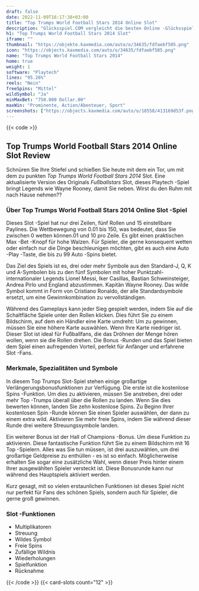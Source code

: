 ```yaml
---
draft: false
date: 2022-11-09T16:17:38+03:00
title: "Top Trumps World Football Stars 2014 Online Slot"
description: "Glücksspiel.COM vergleicht die besten Online -Glücksspiel -Sites und -spiele der Kanada.  Unabhängige Produktbewertungen und exklusive Anmeldeangebote. Jetzt spielen!"
h1: "Top Trumps World Football Stars 2014 Slot"
iframe: ""
thumbnail: "https://objekte.kaxmedia.com/auto/o/34635/fdfaebf505.png"
icon: "https://objects.kaxmedia.com/auto/o/34635/fdfaebf505.png"
name: "Top Trumps World Football Stars 2014"
home: true
weight: 1
software: "Playtech"
lines: "95.26%"
reels: "Nein"
freeSpins: "Mittel"
wildSymbol: "Ja"
minMaxBet: "750.000 Dollar.00"
maxWin: "Prominente, Action/Abenteuer, Sport"
screenshots: ["https://objects.kaxmedia.com/auto/o/18558/413169d53f.png"]
---
```


{{< code >}}<h2>Top Trumps World Football Stars 2014 Online Slot Review</h2><p>Schnüren Sie Ihre Stiefel und schießen Sie heute mit dem ein Tor, um mit dem zu punkten <em>Top Trumps World Football Stars 2014</em> Slot. Eine aktualisierte Version des Originals <em>Fußballstars</em> Slot, dieses Playtech -Spiel bringt Legends wie Wayne Rooney, damit Sie neben. Wirst du den Ruhm mit nach Hause nehmen??</p><h3>Über Top Trumps World Football Stars 2014 Online Slot -Spiel</h3><p>Dieses Slot -Spiel hat nur drei Zeilen, fünf Rollen und 15 einstellbare Paylines. Die Wettbewegung von 0.01 bis 150, was bedeutet, dass Sie zwischen 0 wetten können.01 und 10 pro Zeile. Es gibt einen praktischen Max -Bet -Knopf für hohe Walzen. Für Spieler, die gerne konsequent wetten oder einfach nur die Dinge beschleunigen möchten, gibt es auch eine Auto -Play -Taste, die bis zu 99 Auto -Spins bietet.</p><p>Das Ziel des Spiels ist es, drei oder mehr Symbole aus den Standard-J, Q, K und A-Symbolen bis zu den fünf Symbolen mit hoher Punktzahl-internationaler Legends Lionel Messi, Iker Casillas, Bastian Schweinsteiger, Andrea Pirlo und England abzustimmen. Kapitän Wayne Rooney. Das wilde Symbol kommt in Form von Cristiano Ronaldo, der alle Standardsymbole ersetzt, um eine Gewinnkombination zu vervollständigen.</p><p>Während des Gameplays kann jeder Sieg gespielt werden, indem Sie auf die Schaltfläche Spiele unter den Rollen klicken. Dies führt Sie zu einem Bildschirm, auf dem ein Händler eine Karte umdreht: Um zu gewinnen, müssen Sie eine höhere Karte auswählen. Wenn Ihre Karte niedriger ist. Dieser Slot ist ideal für Fußballfans, die das Dröhnen der Menge hören wollen, wenn sie die Rollen drehen. Die Bonus -Runden und das Spiel bieten dem Spiel einen aufregenden Vorteil, perfekt für Anfänger und erfahrene Slot -Fans.</p><h3>Merkmale, Spezialitäten und Symbole</h3><p>In diesem Top Trumps Slot-Spiel stehen einige großartige Verlängerungsbonusfunktionen zur Verfügung. Die erste ist die kostenlose Spins -Funktion. Um dies zu aktivieren, müssen Sie anstreben, drei oder mehr Top -Trumps überall über die Rollen zu landen. Wenn Sie dies bewerten können, landen Sie zehn kostenlose Spins. Zu Beginn Ihrer kostenlosen Spin -Runde können Sie einen Spieler auswählen, der dann zu einem extra wild. Aktivieren Sie mehr freie Spins, indem Sie während dieser Runde drei weitere Streuungssymbole landen.</p><p>Ein weiterer Bonus ist der Hall of Champions -Bonus. Um diese Funktion zu aktivieren. Diese fantastische Funktion führt Sie zu einem Bildschirm mit 16 Top -Spielern. Alles was Sie tun müssen, ist drei auszuwählen, um drei großartige Geldpreise zu enthüllen - es ist so einfach. Möglicherweise erhalten Sie sogar eine zusätzliche Wahl, wenn dieser Preis hinter einem Ihrer ausgewählten Spieler versteckt ist. Diese Bonusrunde kann nur während des Hauptspiels aktiviert werden.</p><p>Kurz gesagt, mit so vielen erstaunlichen Funktionen ist dieses Spiel nicht nur perfekt für Fans des schönen Spiels, sondern auch für Spieler, die gerne groß gewinnen.</p><h3>
Slot -Funktionen</h3><ul>
<li></span>
Multiplikatoren</li>
<li></span>
Streuung</li>
<li></span>
Wildes Symbol</li>
<li></span>
Freie Spins</li>
<li></span>
Zufällige Wildnis</li>
<li></span>
Wiederholungen</li>
<li></span>
Spielfunktion</li>
<li></span>
Rücknahme</li></ul>{{< /code >}}
 {{< card-slots count="12" >}}